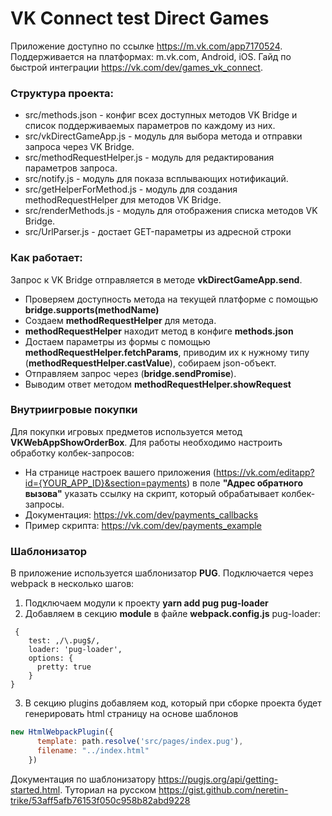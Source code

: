 # VK Connect test Direct Games

Приложение доступно по ссылке https://m.vk.com/app7170524. Поддерживается на платформах: m.vk.com, Android, iOS. 
Гайд по быстрой интеграции https://vk.com/dev/games_vk_connect. 

### Структура проекта:

- src/methods.json - конфиг всех доступных методов VK Bridge и список поддерживаемых параметров по каждому из них.
- src/vkDirectGameApp.js - модуль для выбора метода и отправки запроса через VK Bridge.
- src/methodRequestHelper.js - модуль для редактирования параметров запроса.
- src/notify.js - модуль для показа всплывающих нотификаций.
- src/getHelperForMethod.js - модуль для создания methodRequestHelper для методов VK Bridge.
- src/renderMethods.js - модуль для отображения списка методов VK Bridge.
- src/UrlParser.js - достает GET-параметры из адресной строки

### Как работает:
 
Запрос к VK Bridge отправляется в методе **vkDirectGameApp.send**. 
- Проверяем доступность метода на текущей платформе с помощью **bridge.supports(methodName)**
- Создаем **methodRequestHelper** для метода.
- **methodRequestHelper** находит метод в конфиге **methods.json**
- Достаем параметры из формы  с помощью **methodRequestHelper.fetchParams**, приводим их к нужному типу (**methodRequestHelper.castValue**), собираем json-объект. 
- Отправляем запрос через (**bridge.sendPromise**).
- Выводим ответ методом **methodRequestHelper.showRequest**


### Внутриигровые покупки

Для покупки игровых предметов используется метод **VKWebAppShowOrderBox**. Для работы необходимо настроить обработку колбек-запросов: 
- На странице настроек вашего приложения (https://vk.com/editapp?id={YOUR_APP_ID}&section=payments) в поле **"Адрес обратного вызова"** указать ссылку на скрипт, который обрабатывает колбек-запросы. 
- Документация: https://vk.com/dev/payments_callbacks
- Пример скрипта: https://vk.com/dev/payments_example

### Шаблонизатор

В приложение используется шаблонизатор **PUG**. Подключается через webpack в несколько шагов:
1. Подключаем модули к проекту **yarn add pug pug-loader**
2. Добавляем в секцию **module** в файле **webpack.config.js** pug-loader:
```text
 {
    test: ,/\.pug$/,
    loader: 'pug-loader',
    options: {
      pretty: true
    }
}
```
3. В секцию plugins добавляем код, который при сборке проекта будет генерировать html страницу на основе шаблонов
```js
new HtmlWebpackPlugin({
      template: path.resolve('src/pages/index.pug'),
      filename: "../index.html"
    })
```

Документация по шаблонизатору https://pugjs.org/api/getting-started.html.
Туториал на русском https://gist.github.com/neretin-trike/53aff5afb76153f050c958b82abd9228
